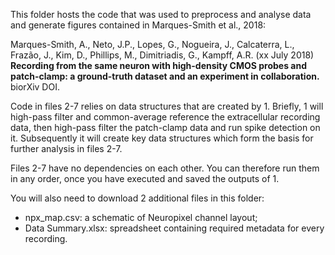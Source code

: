 This folder hosts the code that was used to preprocess and analyse data and generate figures contained in Marques-Smith et al., 2018:

Marques-Smith, A., Neto, J.P., Lopes, G., Nogueira, J., Calcaterra, L., Frazão, J., Kim, D., Phillips, M., Dimitriadis, G., Kampff, A.R. (xx July 2018) **Recording from the same neuron with high-density CMOS probes and patch-clamp: a ground-truth dataset and an experiment in collaboration.** biorXiv DOI.


Code in files 2-7 relies on data structures that are created by 1. Briefly, 1 will high-pass filter and common-average reference the extracellular recording data, then high-pass filter the patch-clamp data and run spike detection on it. Subsequently it will create key data structures which form the basis for further analysis in files 2-7.

Files 2-7 have no dependencies on each other. You can therefore run them in any order, once you have executed and saved the outputs of 1.

You will also need to download 2 additional files in this folder:
- npx_map.csv: a schematic of Neuropixel channel layout;
- Data Summary.xlsx: spreadsheet containing required metadata for every recording.
